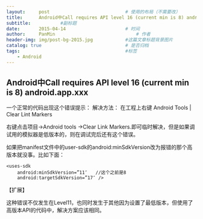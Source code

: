 ```yaml
---
layout:     post                            # 使用的布局（不需要改）
title:      Android中Call requires API level 16 (current min is 8) android.app.xxx                  # 标题
subtitle:           #副标题
date:       2015-04-14                      # 时间
author:     PanMin                              # 作者
header-img: img/post-bg-2015.jpg            #这篇文章标题背景图片
catalog: true                               # 是否归档
tags:                                       #标签
    - Android
---
```



## Android中Call requires API level 16 (current min is 8) android.app.xxx
一个正常的代码出现这个错误提示：
解决方法：
在工程上右键 Android Tools | Clear Lint Markers

右键点击项目->Android tools ->Clear Link Markers.即可临时解决，但是如果调试用的模拟器是低版本的，则在调试完后还有这个错误。

如果把manifest文件中的user-sdk的android:minSdkVersion改为报错的那个高版本就没事。比如下面：
```
<uses-sdk
	android:minSdkVersion=”11″   //这个之前是8
	android:targetSdkVersion=”17″ />
```
【扩展】

这种错误不仅发生在Level11，也同时发生于其他因为设置了最低版本，但使用了高版本API的代码中，解决方案应该相同。

